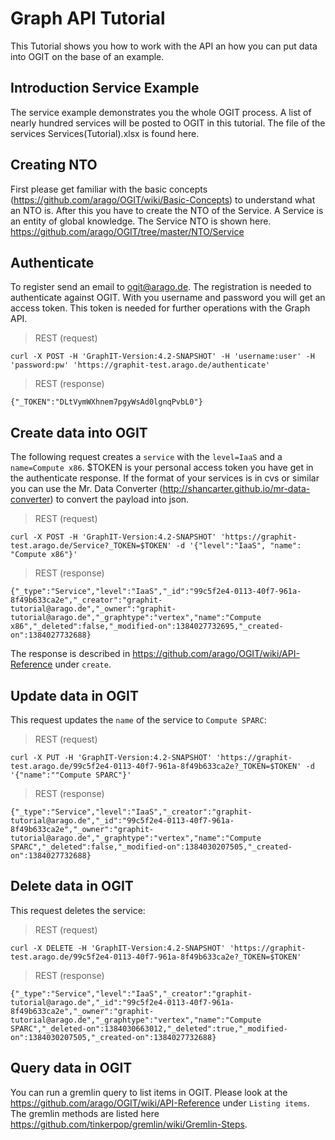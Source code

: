 # Graph API Tutorial

This Tutorial shows you how to work with the API an how you can
put data into OGIT on the base of an example.

## Introduction Service Example
The service example demonstrates you the whole OGIT process. A list of nearly hundred services will be posted to OGIT in this tutorial. The file of the services Services(Tutorial).xlsx is found here.

## Creating NTO
First please get familiar with the basic concepts (https://github.com/arago/OGIT/wiki/Basic-Concepts) to understand what an NTO is. After this you have to create the NTO of the Service. A Service is an entity of global knowledge. The Service NTO is shown here. https://github.com/arago/OGIT/tree/master/NTO/Service

## Authenticate
To register send an email to ogit@arago.de. The registration is needed to authenticate against OGIT. With you username and password you will get an access token. This token is needed for further operations with the Graph API.

> REST (request)

    curl -X POST -H 'GraphIT-Version:4.2-SNAPSHOT' -H 'username:user' -H 'password:pw' 'https://graphit-test.arago.de/authenticate'

> REST (response)

    {"_TOKEN":"DLtVymWXhnem7pgyWsAd0lgnqPvbL0"}

## Create data into OGIT

The following request creates a `service` with the `level=IaaS` and a `name=Compute x86`.
$TOKEN is your personal access token you have get in the authenticate response.
If the format of your services is in cvs or similar you can use the Mr. Data Converter (http://shancarter.github.io/mr-data-converter) to convert the payload into json.

> REST (request)

    curl -X POST -H 'GraphIT-Version:4.2-SNAPSHOT' 'https://graphit-test.arago.de/Service?_TOKEN=$TOKEN' -d '{"level":"IaaS", "name": "Compute x86"}'

> REST (response)

    {"_type":"Service","level":"IaaS","_id":"99c5f2e4-0113-40f7-961a-8f49b633ca2e","_creator":"graphit-tutorial@arago.de","_owner":"graphit-tutorial@arago.de","_graphtype":"vertex","name":"Compute x86","_deleted":false,"_modified-on":1384027732695,"_created-on":1384027732688}

The response is described in https://github.com/arago/OGIT/wiki/API-Reference under `create`.

## Update data in OGIT

This request updates the `name` of the service to `Compute SPARC`:

> REST (request)

    curl -X PUT -H 'GraphIT-Version:4.2-SNAPSHOT' 'https://graphit-test.arago.de/99c5f2e4-0113-40f7-961a-8f49b633ca2e?_TOKEN=$TOKEN' -d '{"name":""Compute SPARC"}'

> REST (response)

    {"_type":"Service","level":"IaaS","_creator":"graphit-tutorial@arago.de","_id":"99c5f2e4-0113-40f7-961a-8f49b633ca2e","_owner":"graphit-tutorial@arago.de","_graphtype":"vertex","name":"Compute SPARC","_deleted":false,"_modified-on":1384030207505,"_created-on":1384027732688}

## Delete data in OGIT

This request deletes the service: 

> REST (request)

    curl -X DELETE -H 'GraphIT-Version:4.2-SNAPSHOT' 'https://graphit-test.arago.de/99c5f2e4-0113-40f7-961a-8f49b633ca2e?_TOKEN=$TOKEN'

> REST (response)

    {"_type":"Service","level":"IaaS","_creator":"graphit-tutorial@arago.de","_id":"99c5f2e4-0113-40f7-961a-8f49b633ca2e","_owner":"graphit-tutorial@arago.de","_graphtype":"vertex","name":"Compute SPARC","_deleted-on":1384030663012,"_deleted":true,"_modified-on":1384030207505,"_created-on":1384027732688}

## Query data in OGIT

You can run a gremlin query to list items in OGIT. Please look at the  https://github.com/arago/OGIT/wiki/API-Reference under `Listing items`.
The gremlin methods are listed here https://github.com/tinkerpop/gremlin/wiki/Gremlin-Steps.